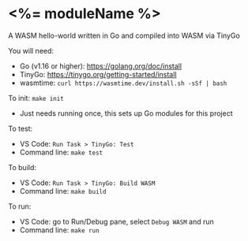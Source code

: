 # <%= moduleName %>

A WASM hello-world written in Go and compiled into WASM via TinyGo

You will need:
* Go (v1.16 or higher): https://golang.org/doc/install
* TinyGo: https://tinygo.org/getting-started/install
* wasmtime: `curl https://wasmtime.dev/install.sh -sSf | bash`

To init: `make init`
* Just needs running once, this sets up Go modules for this project

To test:
* VS Code: `Run Task > TinyGo: Test`
* Command line: `make test`

To build:
* VS Code: `Run Task > TinyGo: Build WASM`
* Command line: `make build`

To run:
* VS Code: go to Run/Debug pane, select `Debug WASM` and run
* Command line: `make run`
